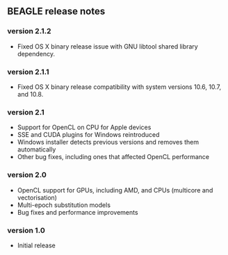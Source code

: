 ## BEAGLE release notes ##

### version 2.1.2 ###
  * Fixed OS X binary release issue with GNU libtool shared library dependency.

### version 2.1.1 ###
  * Fixed OS X binary release compatibility with system versions 10.6, 10.7, and 10.8.

### version 2.1 ###
  * Support for OpenCL on CPU for Apple devices
  * SSE and CUDA plugins for Windows reintroduced
  * Windows installer detects previous versions and removes them automatically
  * Other bug fixes, including ones that affected OpenCL performance

### version 2.0 ###
  * OpenCL support for GPUs, including AMD, and CPUs (multicore and vectorisation)
  * Multi-epoch substitution models
  * Bug fixes and performance improvements

### version 1.0 ###
  * Initial release